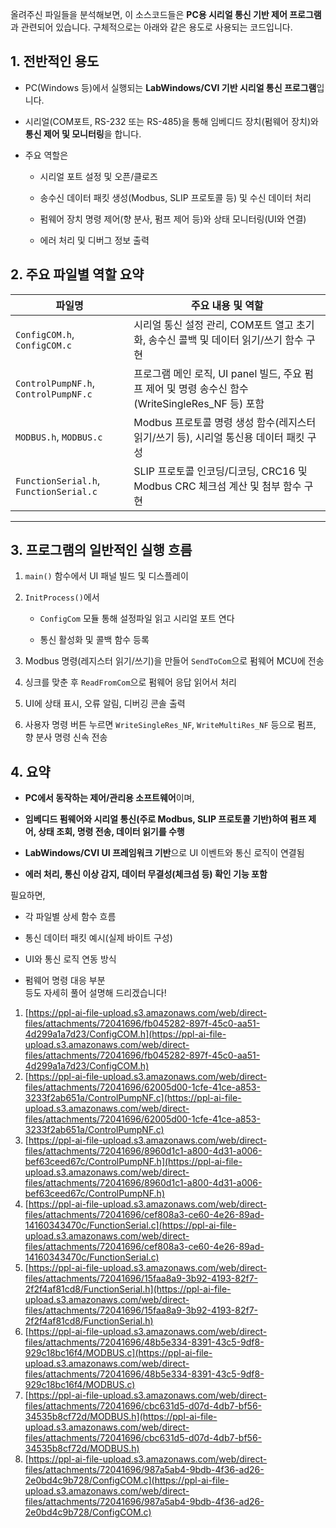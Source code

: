 올려주신 파일들을 분석해보면, 이 소스코드들은 **PC용 시리얼 통신 기반 제어 프로그램**과 관련되어 있습니다. 구체적으로는 아래와 같은 용도로 사용되는 코드입니다.

## 1. 전반적인 용도

- PC(Windows 등)에서 실행되는 **LabWindows/CVI 기반 시리얼 통신 프로그램**입니다.
    
- 시리얼(COM포트, RS-232 또는 RS-485)을 통해 임베디드 장치(펌웨어 장치)와 **통신 제어 및 모니터링**을 합니다.
    
- 주요 역할은
    
    - 시리얼 포트 설정 및 오픈/클로즈
        
    - 송수신 데이터 패킷 생성(Modbus, SLIP 프로토콜 등) 및 수신 데이터 처리
        
    - 펌웨어 장치 명령 제어(향 분사, 펌프 제어 등)와 상태 모니터링(UI와 연결)
        
    - 에러 처리 및 디버그 정보 출력
        

## 2. 주요 파일별 역할 요약

|파일명|주요 내용 및 역할|
|---|---|
|`ConfigCOM.h`, `ConfigCOM.c`|시리얼 통신 설정 관리, COM포트 열고 초기화, 송수신 콜백 및 데이터 읽기/쓰기 함수 구현|
|`ControlPumpNF.h`, `ControlPumpNF.c`|프로그램 메인 로직, UI panel 빌드, 주요 펌프 제어 및 명령 송수신 함수(WriteSingleRes_NF 등) 포함|
|`MODBUS.h`, `MODBUS.c`|Modbus 프로토콜 명령 생성 함수(레지스터 읽기/쓰기 등), 시리얼 통신용 데이터 패킷 구성|
|`FunctionSerial.h`, `FunctionSerial.c`|SLIP 프로토콜 인코딩/디코딩, CRC16 및 Modbus CRC 체크섬 계산 및 첨부 함수 구현|

---

## 3. 프로그램의 일반적인 실행 흐름

1. `main()` 함수에서 UI 패널 빌드 및 디스플레이
    
2. `InitProcess()`에서
    
    - `ConfigCom` 모듈 통해 설정파일 읽고 시리얼 포트 연다
        
    - 통신 활성화 및 콜백 함수 등록
        
3. Modbus 명령(레지스터 읽기/쓰기)을 만들어 `SendToCom`으로 펌웨어 MCU에 전송
    
4. 싱크를 맞춘 후 `ReadFromCom`으로 펌웨어 응답 읽어서 처리
    
5. UI에 상태 표시, 오류 알림, 디버깅 콘솔 출력
    
6. 사용자 명령 버튼 누르면 `WriteSingleRes_NF`, `WriteMultiRes_NF` 등으로 펌프, 향 분사 명령 신속 전송
    

## 4. 요약

- **PC에서 동작하는 제어/관리용 소프트웨어**이며,
    
- **임베디드 펌웨어와 시리얼 통신(주로 Modbus, SLIP 프로토콜 기반)하여 펌프 제어, 상태 조회, 명령 전송, 데이터 읽기를 수행**
    
- **LabWindows/CVI UI 프레임워크 기반**으로 UI 이벤트와 통신 로직이 연결됨
    
- **에러 처리, 통신 이상 감지, 데이터 무결성(체크섬 등) 확인 기능 포함**
    

필요하면,

- 각 파일별 상세 함수 흐름
    
- 통신 데이터 패킷 예시(실제 바이트 구성)
    
- UI와 통신 로직 연동 방식
    
- 펌웨어 명령 대응 부분  
    등도 자세히 풀어 설명해 드리겠습니다!
    

1. [https://ppl-ai-file-upload.s3.amazonaws.com/web/direct-files/attachments/72041696/fb045282-897f-45c0-aa51-4d299a1a7d23/ConfigCOM.h](https://ppl-ai-file-upload.s3.amazonaws.com/web/direct-files/attachments/72041696/fb045282-897f-45c0-aa51-4d299a1a7d23/ConfigCOM.h)
2. [https://ppl-ai-file-upload.s3.amazonaws.com/web/direct-files/attachments/72041696/62005d00-1cfe-41ce-a853-3233f2ab651a/ControlPumpNF.c](https://ppl-ai-file-upload.s3.amazonaws.com/web/direct-files/attachments/72041696/62005d00-1cfe-41ce-a853-3233f2ab651a/ControlPumpNF.c)
3. [https://ppl-ai-file-upload.s3.amazonaws.com/web/direct-files/attachments/72041696/8960d1c1-a800-4d31-a006-bef63ceed67c/ControlPumpNF.h](https://ppl-ai-file-upload.s3.amazonaws.com/web/direct-files/attachments/72041696/8960d1c1-a800-4d31-a006-bef63ceed67c/ControlPumpNF.h)
4. [https://ppl-ai-file-upload.s3.amazonaws.com/web/direct-files/attachments/72041696/cef808a3-ce60-4e26-89ad-14160343470c/FunctionSerial.c](https://ppl-ai-file-upload.s3.amazonaws.com/web/direct-files/attachments/72041696/cef808a3-ce60-4e26-89ad-14160343470c/FunctionSerial.c)
5. [https://ppl-ai-file-upload.s3.amazonaws.com/web/direct-files/attachments/72041696/15faa8a9-3b92-4193-82f7-2f2f4af81cd8/FunctionSerial.h](https://ppl-ai-file-upload.s3.amazonaws.com/web/direct-files/attachments/72041696/15faa8a9-3b92-4193-82f7-2f2f4af81cd8/FunctionSerial.h)
6. [https://ppl-ai-file-upload.s3.amazonaws.com/web/direct-files/attachments/72041696/48b5e334-8391-43c5-9df8-929c18bc16f4/MODBUS.c](https://ppl-ai-file-upload.s3.amazonaws.com/web/direct-files/attachments/72041696/48b5e334-8391-43c5-9df8-929c18bc16f4/MODBUS.c)
7. [https://ppl-ai-file-upload.s3.amazonaws.com/web/direct-files/attachments/72041696/cbc631d5-d07d-4db7-bf56-34535b8cf72d/MODBUS.h](https://ppl-ai-file-upload.s3.amazonaws.com/web/direct-files/attachments/72041696/cbc631d5-d07d-4db7-bf56-34535b8cf72d/MODBUS.h)
8. [https://ppl-ai-file-upload.s3.amazonaws.com/web/direct-files/attachments/72041696/987a5ab4-9bdb-4f36-ad26-2e0bd4c9b728/ConfigCOM.c](https://ppl-ai-file-upload.s3.amazonaws.com/web/direct-files/attachments/72041696/987a5ab4-9bdb-4f36-ad26-2e0bd4c9b728/ConfigCOM.c)
